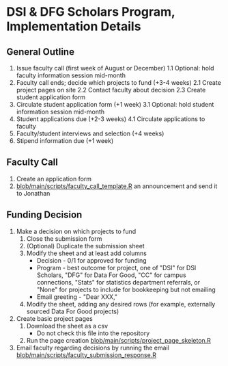 DSI & DFG Scholars Program, Implementation Details
==================================================

## General Outline

1. Issue faculty call (first week of August or December)
    1.1 Optional: hold faculty information session mid-month
2. Faculty call ends; decide which projects to fund (+3-4 weeks)
    2.1 Create project pages on site
    2.2 Contact faculty about decision
    2.3 Create student application form
3. Circulate student application form (+1 week)
    3.1 Optional: hold student information session mid-month
4. Student applications due (+2-3 weeks)
    4.1 Circulate applications to faculty
5. Faculty/student interviews and selection (+4 weeks)
6. Stipend information due (+1 week)

## Faculty Call

1. Create an application form
2. [blob/main/scripts/faculty_call_template.R](Draft) an announcement and send it to Jonathan

## Funding Decision

1. Make a decision on which projects to fund
   1. Close the submission form
   2. (Optional) Duplicate the submission sheet
   3. Modify the sheet and at least add columns
      * Decision - 0/1 for approved for funding
      * Program - best outcome for project, one of "DSI" for DSI Scholars, "DFG" for Data For Good, "CC" for campus connections, "Stats" for statistics department referrals, or "None" for projects to include for bookkeeping but not emailing
      * Email greeting - "Dear XXX,"
   4. Modify the sheet, adding any desired rows (for example, externally sourced Data For Good projects)
2. Create basic project pages
   1. Download the sheet as a csv
      * Do not check this file into the repository
   2. Run the page creation [blob/main/scripts/project_page_skeleton.R](script)
3. Email faculty regarding decisions by running the email [blob/main/scripts/faculty_submission_response.R](script)

